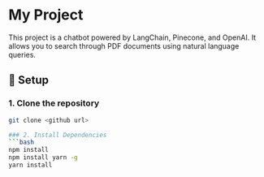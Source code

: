 # My Project

This project is a chatbot powered by LangChain, Pinecone, and OpenAI. It allows you to search through PDF documents using natural language queries.

## 🚀 Setup

### 1. Clone the repository

```bash
git clone <github url>

### 2. Install Dependencies
```bash
npm install
npm install yarn -g
yarn install 
